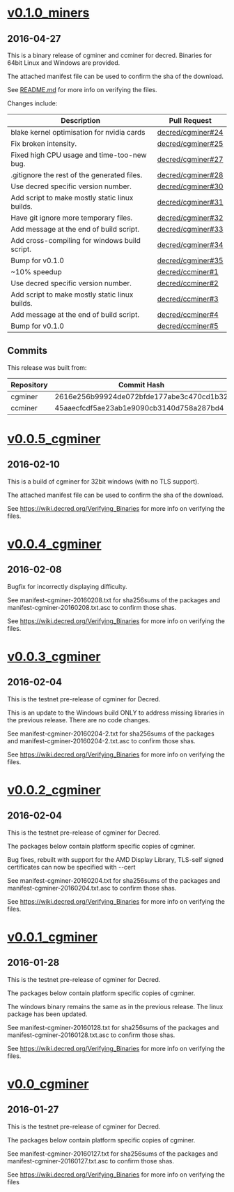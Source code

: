 # [v0.1.0_miners](https://github.com/decred/decred-binaries/releases/tag/v0.1.0_miners)

## 2016-04-27

This is a binary release of cgminer and ccminer for decred.  Binaries
for 64bit Linux and Windows are provided.

The attached manifest file can be used to confirm the sha of the
download.

See [README.md](./README.md) for more info on verifying the files.

Changes include:

| Description | Pull Request |
| --- | ---- |
| blake kernel optimisation for nvidia cards | [decred/cgminer#24](https://github.com/decred/cgminer/pull/24) |
| Fix broken intensity. | [decred/cgminer#25](https://github.com/decred/cgminer/pull/25) |
| Fixed high CPU usage and time-too-new bug. | [decred/cgminer#27](https://github.com/decred/cgminer/pull/27) |
| .gitignore the rest of the generated files. | [decred/cgminer#28](https://github.com/decred/cgminer/pull/28) |
| Use decred specific version number. | [decred/cgminer#30](https://github.com/decred/cgminer/pull/30) |
| Add script to make mostly static linux builds. | [decred/cgminer#31](https://github.com/decred/cgminer/pull/31) |
| Have git ignore more temporary files. | [decred/cgminer#32](https://github.com/decred/cgminer/pull/32) |
| Add message at the end of build script. | [decred/cgminer#33](https://github.com/decred/cgminer/pull/33) |
| Add cross-compiling for windows build script. | [decred/cgminer#34](https://github.com/decred/cgminer/pull/34) |
| Bump for v0.1.0 | [decred/cgminer#35](https://github.com/decred/cgminer/pull/35) |
| ~10% speedup | [decred/ccminer#1](https://github.com/decred/ccminer/pull/1) |
| Use decred specific version number. | [decred/ccminer#2](https://github.com/decred/ccminer/pull/2) |
| Add script to make mostly static linux builds. | [decred/ccminer#3](https://github.com/decred/ccminer/pull/3) |
| Add message at the end of build script. | [decred/ccminer#4](https://github.com/decred/ccminer/pull/4) |
| Bump for v0.1.0 | [decred/ccminer#5](https://github.com/decred/ccminer/pull/5) |

## Commits

This release was built from:

| Repository | Commit Hash |
| --- | ---- |
| cgminer | 2616e256b99924de072bfde177abe3c470cd1b32 |
| ccminer | 45aaecfcdf5ae23ab1e9090cb3140d758a287bd4 |

# [v0.0.5_cgminer](https://github.com/decred/decred-binaries/releases/tag/v0.0.5_cgminer)

## 2016-02-10

This is a build of cgminer for 32bit windows (with no TLS support).

The attached manifest file can be used to confirm the sha of the
download.

See https://wiki.decred.org/Verifying_Binaries for more info on
verifying the files.

# [v0.0.4_cgminer](https://github.com/decred/decred-binaries/releases/tag/v0.0.4_cgminer)

## 2016-02-08

Bugfix for incorrectly displaying difficulty.

See manifest-cgminer-20160208.txt for sha256sums of the packages and
manifest-cgminer-20160208.txt.asc to confirm those shas.

See https://wiki.decred.org/Verifying_Binaries for more info on
verifying the files.

# [v0.0.3_cgminer](https://github.com/decred/decred-binaries/releases/tag/v0.0.3_cgminer)

## 2016-02-04

This is the testnet pre-release of cgminer for Decred.

This is an update to the Windows build ONLY to address missing
libraries in the previous release. There are no code changes.

See manifest-cgminer-20160204-2.txt for sha256sums of the packages and
manifest-cgminer-20160204-2.txt.asc to confirm those shas.

See https://wiki.decred.org/Verifying_Binaries for more info on
verifying the files.

# [v0.0.2_cgminer](https://github.com/decred/decred-binaries/releases/tag/v0.0.2_cgminer)

## 2016-02-04

This is the testnet pre-release of cgminer for Decred.

The packages below contain platform specific copies of cgminer.

Bug fixes, rebuilt with support for the AMD Display Library, TLS-self
signed certificates can now be specified with --cert

See manifest-cgminer-20160204.txt for sha256sums of the packages and
manifest-cgminer-20160204.txt.asc to confirm those shas.

See https://wiki.decred.org/Verifying_Binaries for more info on
verifying the files.

# [v0.0.1_cgminer](https://github.com/decred/decred-binaries/releases/tag/v0.0.1_cgminer)

## 2016-01-28

This is the testnet pre-release of cgminer for Decred.

The packages below contain platform specific copies of cgminer.

The windows binary remains the same as in the previous release. The
linux package has been updated.

See manifest-cgminer-20160128.txt for sha256sums of the packages and
manifest-cgminer-20160128.txt.asc to confirm those shas.

See https://wiki.decred.org/Verifying_Binaries for more info on
verifying the files.

# [v0.0_cgminer](https://github.com/decred/decred-binaries/releases/tag/v0.0.0_cgminer)

## 2016-01-27

This is the testnet pre-release of cgminer for Decred.

The packages below contain platform specific copies of cgminer.

See manifest-cgminer-20160127.txt for sha256sums of the packages and
manifest-cgminer-20160127.txt.asc to confirm those shas.

See https://wiki.decred.org/Verifying_Binaries for more info on
verifying the files

